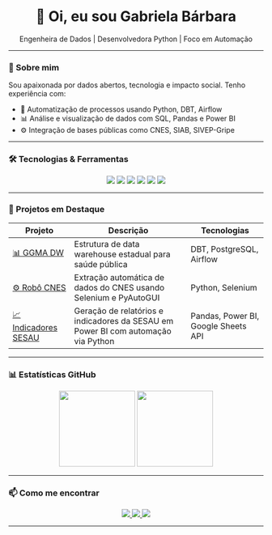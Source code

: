 <h1 align="center">👋 Oi, eu sou Gabriela Bárbara</h1>

<p align="center">
  Engenheira de Dados | Desenvolvedora Python | Foco em Automação
</p>

---

### 🚀 Sobre mim

Sou apaixonada por dados abertos, tecnologia e impacto social. Tenho experiência com:
- 🔄 Automatização de processos usando Python, DBT, Airflow
- 📊 Análise e visualização de dados com SQL, Pandas e Power BI
- ⚙️ Integração de bases públicas como CNES, SIAB, SIVEP-Gripe

---

### 🛠️ Tecnologias & Ferramentas

<div align="center">
  <img src="https://img.shields.io/badge/-Python-3776AB?style=flat&logo=python&logoColor=white" />
  <img src="https://img.shields.io/badge/-SQL-4479A1?style=flat&logo=postgresql&logoColor=white" />
  <img src="https://img.shields.io/badge/-Airflow-017CEE?style=flat&logo=apache-airflow&logoColor=white" />
  <img src="https://img.shields.io/badge/-DBT-FF694B?style=flat&logo=dbt&logoColor=white" />
  <img src="https://img.shields.io/badge/-Power BI-F2C811?style=flat&logo=powerbi&logoColor=black" />
  <img src="https://img.shields.io/badge/-GitHub-181717?style=flat&logo=github&logoColor=white" />
</div>

---

### 📌 Projetos em Destaque

| Projeto | Descrição | Tecnologias |
|--------|------------|-------------|
| [📊 GGMA DW](https://github.com/NGI-SECOGE-SESAU/database_ggma) | Estrutura de data warehouse estadual para saúde pública | DBT, PostgreSQL, Airflow |
| [⚙️ Robô CNES](https://github.com/NGI-SECOGE-SESAU/robot_cnes) | Extração automática de dados do CNES usando Selenium e PyAutoGUI | Python, Selenium |
| [📈 Indicadores SESAU](https://github.com/NGI-SECOGE-SESAU/indicadores_sesau) | Geração de relatórios e indicadores da SESAU em Power BI com automação via Python | Pandas, Power BI, Google Sheets API |

---

### 📊 Estatísticas GitHub

<p align="center">
  <img src="https://github-readme-stats.vercel.app/api?username=gabrielabarbara1&show_icons=true&theme=radical" height="150"/>
  <img src="https://github-readme-stats.vercel.app/api/top-langs/?username=gabrielabarbara1&layout=compact&theme=radical" height="150"/>
</p>

---

### 📫 Como me encontrar

<div align="center">
  <a href="mailto:gabrielapcosta13@icloud.com">
    <img src="https://img.shields.io/badge/-Email-D14836?style=flat&logo=gmail&logoColor=white"/>
  </a>
  <a href="https://www.linkedin.com/in/gabriela-barbara-dev/">
    <img src="https://img.shields.io/badge/-LinkedIn-0077B5?style=flat&logo=linkedin&logoColor=white"/>
  </a>
  <a href="https://github.com/gabrielabarbara1">
    <img src="https://img.shields.io/badge/-GitHub-181717?style=flat&logo=github&logoColor=white"/>
  </a>
</div>

---

<p align="center">
</p>
